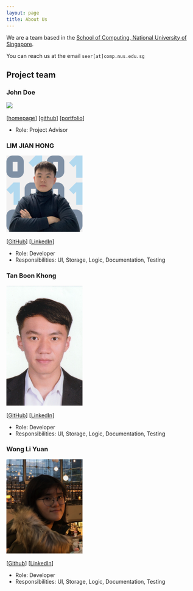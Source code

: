 ```yaml
---
layout: page
title: About Us
---
```


We are a team based in the [School of Computing, National University of Singapore](http://www.comp.nus.edu.sg).

You can reach us at the email `seer[at]comp.nus.edu.sg`

## Project team

### John Doe

<img src="images/johndoe.png" width="200px">

[[homepage](http://www.comp.nus.edu.sg/~damithch)]
[[github](https://github.com/johndoe)]
[[portfolio](team/johndoe.md)]

* Role: Project Advisor

### LIM JIAN HONG

<img src="images/limjh2002.png" width="200px">

[[GitHub](http://github.com/LimJH2002)]
[[LinkedIn](https://www.linkedin.com/in/l1mjh)]

* Role: Developer
* Responsibilities: UI, Storage, Logic, Documentation, Testing

### Tan Boon Khong

<img src="images/tanboonkhong.png" width="200px">

[[GitHub](http://github.com/tanboonkhong)] [[LinkedIn](https://www.linkedin.com/in/boon-khong-tan-bb71491ab/)]

* Role: Developer
* Responsibilities: UI, Storage, Logic, Documentation, Testing

### Wong Li Yuan

<img src="images/wongliyuan.png" width="200px">

[[Github](https://github.com/lyuanww)]
[[LinkedIn](https://www.linkedin.com/in/li-yuan-wong-4580a0266/)]

* Role: Developer
* Responsibilities: UI, Storage, Logic, Documentation, Testing

